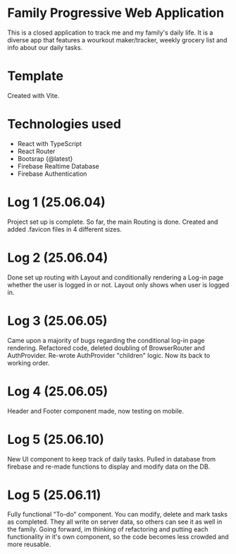 # Family Progressive Web Application

This is a closed application to track me and my family's daily life. It is a diverse app that features a wourkout maker/tracker, weekly grocery list and info about our daily tasks.

# Template

Created with Vite.

# Technologies used
- React with TypeScript
- React Router
- Bootsrap {@latest}
- Firebase Realtime Database
- Firebase Authentication

# Log 1 (25.06.04)

Project set up is complete. So far, the main Routing is done. Created and added .favicon files in 4 different sizes.

# Log 2 (25.06.04)

Done set up routing with Layout and conditionally rendering a Log-in page whether the user is logged in or not. Layout only shows when user is logged in.

# Log 3 (25.06.05)

Came upon a majority of bugs regarding the conditional log-in page rendering. Refactored code, deleted doubling of BrowserRouter and AuthProvider. Re-wrote AuthProvider "children" logic. Now its back to working order.

# Log 4 (25.06.05)

Header and Footer component made, now testing on mobile.

# Log 5 (25.06.10)

New UI component to keep track of daily tasks. Pulled in database from firebase and re-made functions to display and modify data on the DB.

# Log 5 (25.06.11)

Fully functional "To-do" component. You can modify, delete and mark tasks as completed. They all write on server data, so others can see it as well in the family. Going forward, im thinking of refactoring and putting each functionality in it's own component, so the code becomes less crowded and more reusable.